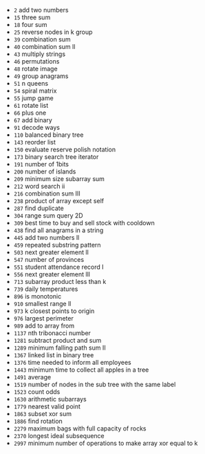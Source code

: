 - `2` add two numbers
- `15` three sum
- `18` four sum
- `25` reverse nodes in k group
- `39` combination sum
- `40` combination sum ll
- `43` multiply strings
- `46` permutations
- `48` rotate image
- `49` group anagrams
- `51` n queens
- `54` spiral matrix
- `55` jump game
- `61` rotate list
- `66` plus one
- `67` add binary
- `91` decode ways
- `110` balanced binary tree
- `143` reorder list
- `150` evaluate reserve polish notation
- `173` binary search tree iterator
- `191` number of 1bits
- `200` number of islands
- `209` minimum size subarray sum
- `212` word search ii
- `216` combination sum III
- `238` product of array except self
- `287` find duplicate
- `304` range sum query 2D
- `309` best time to buy and sell stock with cooldown
- `438` find all anagrams in a string
- `445` add two numbers ll
- `459` repeated substring pattern
- `503` next greater element ll
- `547` number of provinces
- `551` student attendance record I
- `556` next greater element lll
- `713` subarray product less than k
- `739` daily temperatures
- `896` is monotonic
- `910` smallest range ll
- `973` k closest points to origin
- `976` largest perimeter
- `989` add to array from
- `1137` nth tribonacci number
- `1281` subtract product and sum
- `1289` minimum falling path sum II
- `1367` linked list in binary tree
- `1376` time needed to inform all employees
- `1443` minimum time to collect all apples in a tree
- `1491` average
- `1519` number of nodes in the sub tree with the same label
- `1523` count odds
- `1630` arithmetic subarrays
- `1779` nearest valid point
- `1863` subset xor sum
- `1886` find rotation
- `2279` maximum bags with full capacity of rocks
- `2370` longest ideal subsequence
- `2997` minimum number of operations to make array xor equal to k